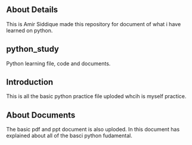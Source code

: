 ## About Details

This is Amir Siddique made this repository for document of what i have learned on python.

## python_study

Python learning file, code and documents.

## Introduction

This is all the basic python practice file uploded whcih is myself practice.

## About Documents

The basic pdf and ppt document is also uploded. In this document has explained about all
of the basci python fudamental. 